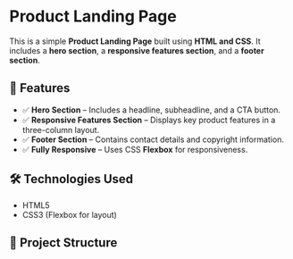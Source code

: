 # Product Landing Page

This is a simple **Product Landing Page** built using **HTML and CSS**. It includes a **hero section**, a **responsive features section**, and a **footer section**.

## 📌 Features

- ✅ **Hero Section** – Includes a headline, subheadline, and a CTA button.
- ✅ **Responsive Features Section** – Displays key product features in a three-column layout.
- ✅ **Footer Section** – Contains contact details and copyright information.
- ✅ **Fully Responsive** – Uses CSS **Flexbox** for responsiveness.

## 🛠️ Technologies Used

- HTML5
- CSS3 (Flexbox for layout)

## 📂 Project Structure
